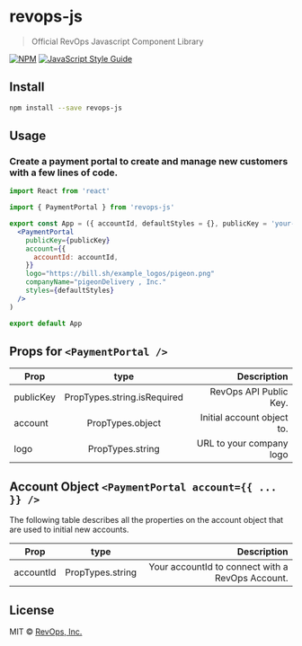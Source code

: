 # revops-js

> Official RevOps Javascript Component Library

[![NPM](https://img.shields.io/npm/v/revops-js.svg)](https://www.npmjs.com/package/revops-js) [![JavaScript Style Guide](https://img.shields.io/badge/code_style-standard-brightgreen.svg)](https://standardjs.com)

## Install

```bash
npm install --save revops-js
```

## Usage

### Create a payment portal to create and manage new customers with a few lines of code.

```jsx
import React from 'react'

import { PaymentPortal } from 'revops-js'

export const App = ({ accountId, defaultStyles = {}, publicKey = 'your-public-api-key' }) => (
  <PaymentPortal
    publicKey={publicKey}
    account={{
      accountId: accountId,
    }}
    logo="https://bill.sh/example_logos/pigeon.png"
    companyName="pigeonDelivery , Inc."
    styles={defaultStyles}
  />
)

export default App
```

## Props for `<PaymentPortal />`

| Prop     |      type      |  Description |
|----------|:--------------:|-------------:|
| publicKey |  PropTypes.string.isRequired | RevOps API Public Key. |
| account |    PropTypes.object   |  Initial account object to. |
| logo | PropTypes.string | URL to your company logo |


## Account Object `<PaymentPortal account={{ ... }} />`

The following table describes all the properties on the account object that are used
to initial new accounts.

| Prop     |      type      |  Description |
|----------|:--------------:|-------------:|
| accountId |    PropTypes.string   |  Your accountId to connect with a RevOps Account. |


## License

MIT © [RevOps, Inc.](https://revops.io)
